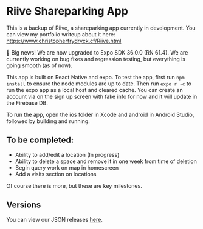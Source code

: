 # Riive Shareparking App
This is a backup of Riive, a shareparking app currently in development. You can view my portfolio writeup about it here: https://www.christopherfrydryck.cf/Riive.html

🎉 Big news! We are now upgraded to Expo SDK 36.0.0 (RN 61.4). We are currently working on bug fixes and regression testing, but everything is going smooth (as of now).

This app is built on React Native and expo.  To test the app, first run `npm install` to ensure the node modules are up to date. Then run `expo r -c` to run the expo app as a local host and cleared cache.  You can create an account via on the sign up screen with fake info for now and it will update in the Firebase DB.

To run the app, open the ios folder in Xcode and android in Android Studio, followed by building and running.

## To be completed:
+ Ability to add/edit a location (In progress)
+ Ability to delete a space and remove it in one week from time of deletion
+ Begin query work on map in homescreen
+ Add a visits section on locations

Of course there is more, but these are key milestones.

## Versions
You can view our JSON releases [here](https://firebasestorage.googleapis.com/v0/b/riive-parking.appspot.com/o/dev-team%2Fchangelog.json?alt=media&token=76e826e1-7e0d-44d6-9f4c-9055b8b84c09).